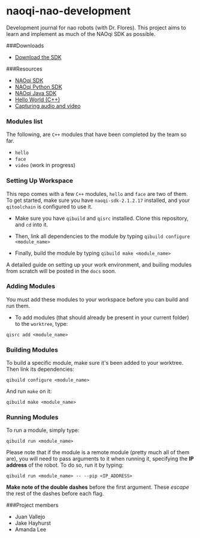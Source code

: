 naoqi-nao-development
=====================

Development journal for nao robots (with Dr. Flores). This project aims to learn and implement as much of the NAOqi SDK as possible.

###Downloads

- [Download the SDK](https://community.aldebaran.com/en/resources/software)

###Resources

- [NAOqi SDK](http://doc.aldebaran.com/2-1/ref/index.html)
- [NAOqi Python SDK](http://doc.aldebaran.com/2-1/dev/python/index.html)
- [NAOqi Java SDK](http://doc.aldebaran.com/2-1/dev/java/index_java.html)
- [Hello World (C++)](http://doc.aldebaran.com/2-1/dev/cpp/examples/core/helloworld/example.html)
- [Capturing audio and video](http://doc.aldebaran.com/2-1/dev/cpp/examples/audiovideocapture/audiovideocapture.html#cpp-examples-audiovideocapture)

### Modules list

The following, are `C++` modules that have been completed by the team so far.

- `hello`
- `face`
- `video` (work in progress)

### Setting Up Workspace

This repo comes with a few `C++` modules, `hello` and `face` are two of them. To get started, make sure you have `naoqi-sdk-2.1.2.17` installed, and your `qitoolchain` is configured to use it.

- Make sure you have `qibuild` and `qisrc` installed. Clone this repository, and `cd` into it.

- Then, link all dependencies to the module by typing `qibuild configure <module_name>`
- Finally, build the module by typing `qibuild make <module_name>`

A detailed guide on setting up your work environment, and builing modules from scratch will be posted in the `docs` soon.

### Adding Modules

You must add these modules to your workspace before you can build and run them.

- To add modules (that should already be present in your current folder) to the `worktree`, type:
 
```
qisrc add <module_name>
```

### Building Modules

To build a specific module, make sure it's been added to your worktree. Then link its dependencies:

```
qibuild configure <module_name>
```

And run `make` on it:

```
qibuild make <module_name>
```

### Running Modules

To run a module, simply type:
```
qibuild run <module_name>
```

Please note that if the module is a remote module (pretty much all of them are), you will need to pass arguments to it when running it, specifying the **IP address** of the robot. To do so, run it by typing:

```
qibuild run <module_name> -- --pip <IP_ADDRESS>
``` 

**Make note of the double dashes** before the first argument. These *escape* the rest of the dashes before each flag.

###Project members

- Juan Vallejo
- Jake Hayhurst
- Amanda Lee
